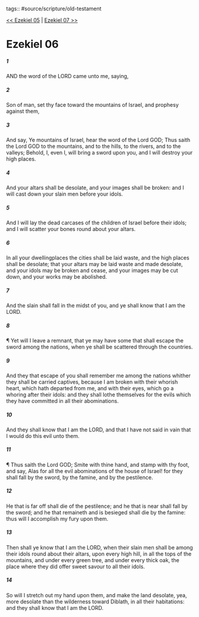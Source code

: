 tags:: #source/scripture/old-testament

[<< Ezekiel 05](/Old_Testament/26_Ezekiel/Ezekiel_05.md) | [Ezekiel 07 >>](/Old_Testament/26_Ezekiel/Ezekiel_07.md)

# Ezekiel 06

##### 1

AND the word of the LORD came unto me, saying,

##### 2

Son of man, set thy face toward the mountains of Israel, and prophesy against them,

##### 3

And say, Ye mountains of Israel, hear the word of the Lord GOD; Thus saith the Lord GOD to the mountains, and to the hills, to the rivers, and to the valleys; Behold, I, even I, will bring a sword upon you, and I will destroy your high places.

##### 4

And your altars shall be desolate, and your images shall be broken: and I will cast down your slain men before your idols.

##### 5

And I will lay the dead carcases of the children of Israel before their idols; and I will scatter your bones round about your altars.

##### 6

In all your dwellingplaces the cities shall be laid waste, and the high places shall be desolate; that your altars may be laid waste and made desolate, and your idols may be broken and cease, and your images may be cut down, and your works may be abolished.

##### 7

And the slain shall fall in the midst of you, and ye shall know that I am the LORD.

##### 8

¶ Yet will I leave a remnant, that ye may have some that shall escape the sword among the nations, when ye shall be scattered through the countries.

##### 9

And they that escape of you shall remember me among the nations whither they shall be carried captives, because I am broken with their whorish heart, which hath departed from me, and with their eyes, which go a whoring after their idols: and they shall lothe themselves for the evils which they have committed in all their abominations.

##### 10

And they shall know that I am the LORD, and that I have not said in vain that I would do this evil unto them.

##### 11

¶ Thus saith the Lord GOD; Smite with thine hand, and stamp with thy foot, and say, Alas for all the evil abominations of the house of Israel! for they shall fall by the sword, by the famine, and by the pestilence.

##### 12

He that is far off shall die of the pestilence; and he that is near shall fall by the sword; and he that remaineth and is besieged shall die by the famine: thus will I accomplish my fury upon them.

##### 13

Then shall ye know that I am the LORD, when their slain men shall be among their idols round about their altars, upon every high hill, in all the tops of the mountains, and under every green tree, and under every thick oak, the place where they did offer sweet savour to all their idols.

##### 14

So will I stretch out my hand upon them, and make the land desolate, yea, more desolate than the wilderness toward Diblath, in all their habitations: and they shall know that I am the LORD.
